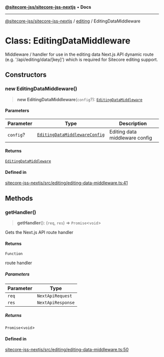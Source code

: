 [**@sitecore-jss/sitecore-jss-nextjs**](../../README.md) • **Docs**

***

[@sitecore-jss/sitecore-jss-nextjs](../../README.md) / [editing](../README.md) / EditingDataMiddleware

# Class: EditingDataMiddleware

Middleware / handler for use in the editing data Next.js API dynamic route (e.g. '/api/editing/data/[key]')
which is required for Sitecore editing support.

## Constructors

### new EditingDataMiddleware()

> **new EditingDataMiddleware**(`config`?): [`EditingDataMiddleware`](EditingDataMiddleware.md)

#### Parameters

| Parameter | Type | Description |
| ------ | ------ | ------ |
| `config`? | [`EditingDataMiddlewareConfig`](../interfaces/EditingDataMiddlewareConfig.md) | Editing data middleware config |

#### Returns

[`EditingDataMiddleware`](EditingDataMiddleware.md)

#### Defined in

[sitecore-jss-nextjs/src/editing/editing-data-middleware.ts:41](https://github.com/Sitecore/jss/blob/9cd15ca25619b116ad9c500eef4ef2dc9023209b/packages/sitecore-jss-nextjs/src/editing/editing-data-middleware.ts#L41)

## Methods

### getHandler()

> **getHandler**(): (`req`, `res`) => `Promise`\<`void`\>

Gets the Next.js API route handler

#### Returns

`Function`

route handler

##### Parameters

| Parameter | Type |
| ------ | ------ |
| `req` | `NextApiRequest` |
| `res` | `NextApiResponse` |

##### Returns

`Promise`\<`void`\>

#### Defined in

[sitecore-jss-nextjs/src/editing/editing-data-middleware.ts:50](https://github.com/Sitecore/jss/blob/9cd15ca25619b116ad9c500eef4ef2dc9023209b/packages/sitecore-jss-nextjs/src/editing/editing-data-middleware.ts#L50)
